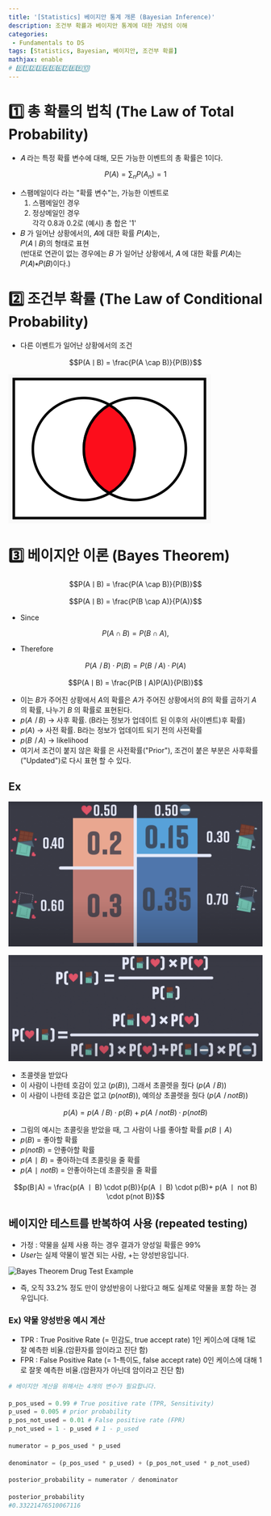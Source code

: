```yaml
---
title: '[Statistics] 베이지안 통계 개론 (Bayesian Inference)'
description: 조건부 확률과 베이지안 통계에 대한 개념의 이해
categories:
 - Fundamentals to DS
tags: [Statistics, Bayesian, 베이지안, 조건부 확률]
mathjax: enable
# 0️⃣1️⃣2️⃣3️⃣4️⃣5️⃣6️⃣7️⃣8️⃣9️⃣🔟
---
```


# 1️⃣ 총 확률의 법칙 (The Law of Total Probability)
- 𝐴 라는 특정 확률 변수에 대해, 모든 가능한 이벤트의 총 확률은 1이다.<br>

$$P(A) = \sum_n P(A_n) = 1$$

- 스팸메일이다 라는 "확률 변수"는, 가능한 이벤트로
  1. 스팸메일인 경우
  2. 정상메일인 경우<br>
각각 0.8과 0.2로 (예시) 총 합은 '1'
- 𝐵 가 일어난 상황에서의, 𝐴에 대한 확률 𝑃(𝐴)는,<br>
𝑃(𝐴ㅣ𝐵)의 형태로 표현<br>
(반대로 연관이 없는 경우에는  𝐵 가 일어난 상황에서,  𝐴 에 대한 확률  𝑃(𝐴)는<br>
𝑃(𝐴)∗𝑃(𝐵)이다.)

# 2️⃣ 조건부 확률 (The Law of Conditional Probability)
- 다른 이벤트가 일어난 상황에서의 조건

$$P(AㅣB) = \frac{P(A \cap B)}{P(B)}$$

![Visualization of set intersection](/assets/images/7.png)

# 3️⃣ 베이지안 이론 (Bayes Theorem)

$$P(AㅣB) = \frac{P(A \cap B)}{P(B)}$$

$$P(AㅣB) = \frac{P(B \cap A)}{P(A)}$$

- Since 

$$P(A \cap B) = P(B \cap A),$$

- Therefore

$$P(AㅣB) \cdot P(B) = P(BㅣA) \cdot P(A)$$

$$P(AㅣB) = \frac{P(BㅣA)P(A)}{P(B)}$$

- 이는 $B$가 주어진 상황에서 $A$의 확률은 $A$가 주어진 상황에서의 $B$의 확률 곱하기 $A$의 확률, 나누기 $B$ 의 확률로 표현된다.
- $p(AㅣB)$ -> 사후 확률. (B라는 정보가 업데이트 된 이후의 사(이벤트)후 확률)
- $p(A)$ -> 사전 확률. B라는 정보가 업데이트 되기 전의 사전확률
- $p(BㅣA)$ -> likelihood
- 여기서 조건이 붙지 않은 확률 은 사전확률("Prior"), 조건이 붙은 부분은 사후확률("Updated")로 다시 표현 할 수 있다.

## Ex

![1](/assets/images/5.png)

![2](/assets/images/6.png)

- 초콜렛을 받았다 
- 이 사람이 나한테 호감이 있고 ($p(B)$), 그래서 초콜렛을 줬다 ($p(AㅣB)$)
- 이 사람이 나한테 호감은 없고 ($p(not B)$), 예의상 초콜렛을 줬다 ($p(Aㅣnot B)$)

$$p(A) = p(AㅣB) \cdot p(B)+ p(Aㅣnot B) \cdot p(not B)$$

- 그림의 예시는 초콜릿을 받았을 때, 그 사람이 나를 좋아할 확률
$p(B∣A)$
- $p(B)$ = 좋아할 확률
- $p(notB)$ = 안좋아할 확률
- $p(A∣B)$ = 좋아하는데 초콜릿을 줄 확률
- $p(A∣notB)$ = 안좋아하는데 초콜릿을 줄 확률

$$p(B∣A) = \frac{p(A ㅣ B) \cdot p(B)}{p(A ㅣ B) \cdot p(B)+ p(A ㅣ not B) \cdot p(not B)}$$

## 베이지안 테스트를 반복하여 사용 (repeated testing)
- 가정 : 약물을 실제 사용 하는 경우 결과가 양성일 확률은 99%
- $User$는 실제 약물이 발견 되는 사람, $+$는 양성반응입니다.

![Bayes Theorem Drug Test Example](https://wikimedia.org/api/rest_v1/media/math/render/svg/95c6524a3736c43e4bae139713f3df2392e6eda9)

- 즉, 오직 33.2% 정도 만이 양성반응이 나왔다고 해도 실제로 약물을 포함 하는 경우입니다. 

### Ex) 약물 양성반응 예시 계산
- TPR : True Positive Rate (= 민감도, true accept rate) 1인 케이스에 대해 1로 잘 예측한 비율.(암환자를 암이라고 진단 함)
- FPR : False Positive Rate (= 1-특이도, false accept rate) 0인 케이스에 대해 1로 잘못 예측한 비율.(암환자가 아닌데 암이라고 진단 함)

```python
# 베이지안 계산을 위해서는 4개의 변수가 필요합니다.

p_pos_used = 0.99 # True positive rate (TPR, Sensitivity)
p_used = 0.005 # prior probability
p_pos_not_used = 0.01 # False positive rate (FPR)
p_not_used = 1 - p_used # 1 - p_used  

numerator = p_pos_used * p_used 

denominator = (p_pos_used * p_used) + (p_pos_not_used * p_not_used)

posterior_probability = numerator / denominator

posterior_probability
#0.33221476510067116
```